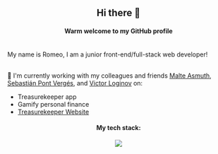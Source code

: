 
<h2 align="center"><strong>Hi there 👋</strong></h2>

<h4 align="center">Warm welcome to my GitHub profile</h4>
<br>
My name is Romeo, I am a junior front-end/full-stack web developer!
<br>
<br>

🔭 I'm currently working with my colleagues and friends [Malte Asmuth](https://github.com/malteasmuth), [Sebastián Pont Vergés](https://github.com/sebaspont), and [Victor Loginov](https://github.com/thegroosalugg) on:

- Treasurekeeper app
- Gamify personal finance
- [Treasurekeeper Website](http://www.treasurekeeper.online)

<h4 align="center">My tech stack:</h4>
<p align="center">
  <a href="https://skillicons.dev">
    <img src="https://skillicons.dev/icons?i=git,heroku,html,css,sass,postgres,py,rails,ruby,bootstrap,figma,js" />
  </a>
</p>

<!--
**berlincoders/berlincoders** is a ✨ _special_ ✨ repository because its `README.md` (this file) appears on your GitHub profile.

Here are some ideas to get you started:

- 🔭 I’m currently working on ...
- 🌱 I’m currently learning ...
- 👯 I’m looking to collaborate on ...
- 🤔 I’m looking for help with ...
- 💬 Ask me about ...
- 📫 How to reach me: ...
- 😄 Pronouns: ...
- ⚡ Fun fact: ...
-->
